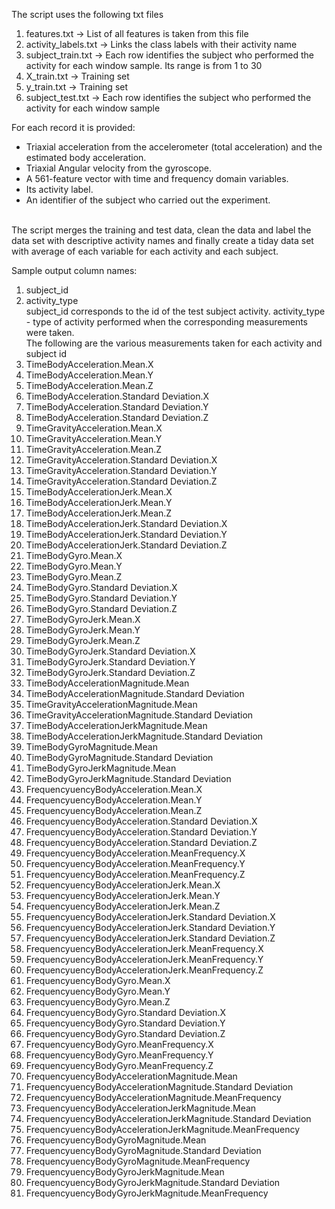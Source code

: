 The script uses the following txt files
1. features.txt -> List of all features is taken from this file
2. activity_labels.txt -> Links the class labels with their activity name
3. subject_train.txt -> Each row identifies the subject who performed the activity for each window sample. Its range is from 1 to 30
4. X_train.txt -> Training set
5. y_train.txt -> Training set
6. subject_test.txt -> Each row identifies the subject who performed the activity for each window sample


For each record it is provided:
- Triaxial acceleration from the accelerometer (total acceleration) and the estimated body acceleration.
- Triaxial Angular velocity from the gyroscope. 
- A 561-feature vector with time and frequency domain variables. 
- Its activity label. 
- An identifier of the subject who carried out the experiment.

<br/>
The script merges the training and test data, clean the data and label the data set with descriptive activity names and finally create a tiday data set with average of each variable for each activity and each subject.
<br/>

Sample output column names:
<br>
1. subject_id
2. activity_type
<br/> subject_id corresponds to the id of the test subject activity. activity_type - type of activity performed when the corresponding measurements were taken.
<br/> The following are the various measurements taken for each activity and subject id
3. TimeBodyAcceleration.Mean.X
4. TimeBodyAcceleration.Mean.Y
5. TimeBodyAcceleration.Mean.Z
6. TimeBodyAcceleration.Standard Deviation.X
7. TimeBodyAcceleration.Standard Deviation.Y
8. TimeBodyAcceleration.Standard Deviation.Z
9. TimeGravityAcceleration.Mean.X
10. TimeGravityAcceleration.Mean.Y
11. TimeGravityAcceleration.Mean.Z
12. TimeGravityAcceleration.Standard Deviation.X
13. TimeGravityAcceleration.Standard Deviation.Y
14. TimeGravityAcceleration.Standard Deviation.Z
15. TimeBodyAccelerationJerk.Mean.X
16. TimeBodyAccelerationJerk.Mean.Y
17. TimeBodyAccelerationJerk.Mean.Z
18. TimeBodyAccelerationJerk.Standard Deviation.X
19. TimeBodyAccelerationJerk.Standard Deviation.Y
20. TimeBodyAccelerationJerk.Standard Deviation.Z
21. TimeBodyGyro.Mean.X
22. TimeBodyGyro.Mean.Y
23. TimeBodyGyro.Mean.Z
24. TimeBodyGyro.Standard Deviation.X
25. TimeBodyGyro.Standard Deviation.Y
26. TimeBodyGyro.Standard Deviation.Z
27. TimeBodyGyroJerk.Mean.X
28. TimeBodyGyroJerk.Mean.Y
29. TimeBodyGyroJerk.Mean.Z
30. TimeBodyGyroJerk.Standard Deviation.X
31. TimeBodyGyroJerk.Standard Deviation.Y
32. TimeBodyGyroJerk.Standard Deviation.Z
33. TimeBodyAccelerationMagnitude.Mean
34. TimeBodyAccelerationMagnitude.Standard Deviation
35. TimeGravityAccelerationMagnitude.Mean
36. TimeGravityAccelerationMagnitude.Standard Deviation
37. TimeBodyAccelerationJerkMagnitude.Mean
38. TimeBodyAccelerationJerkMagnitude.Standard Deviation
39. TimeBodyGyroMagnitude.Mean
40. TimeBodyGyroMagnitude.Standard Deviation
41. TimeBodyGyroJerkMagnitude.Mean
42. TimeBodyGyroJerkMagnitude.Standard Deviation
43. FrequencyuencyBodyAcceleration.Mean.X
44. FrequencyuencyBodyAcceleration.Mean.Y
45. FrequencyuencyBodyAcceleration.Mean.Z
46. FrequencyuencyBodyAcceleration.Standard Deviation.X
47. FrequencyuencyBodyAcceleration.Standard Deviation.Y
48. FrequencyuencyBodyAcceleration.Standard Deviation.Z
49. FrequencyuencyBodyAcceleration.MeanFrequency.X
50. FrequencyuencyBodyAcceleration.MeanFrequency.Y
51. FrequencyuencyBodyAcceleration.MeanFrequency.Z
52. FrequencyuencyBodyAccelerationJerk.Mean.X
53. FrequencyuencyBodyAccelerationJerk.Mean.Y
54. FrequencyuencyBodyAccelerationJerk.Mean.Z
55. FrequencyuencyBodyAccelerationJerk.Standard Deviation.X
56. FrequencyuencyBodyAccelerationJerk.Standard Deviation.Y
57. FrequencyuencyBodyAccelerationJerk.Standard Deviation.Z
58. FrequencyuencyBodyAccelerationJerk.MeanFrequency.X
59. FrequencyuencyBodyAccelerationJerk.MeanFrequency.Y
60. FrequencyuencyBodyAccelerationJerk.MeanFrequency.Z
61. FrequencyuencyBodyGyro.Mean.X
62. FrequencyuencyBodyGyro.Mean.Y
63. FrequencyuencyBodyGyro.Mean.Z
64. FrequencyuencyBodyGyro.Standard Deviation.X
65. FrequencyuencyBodyGyro.Standard Deviation.Y
66. FrequencyuencyBodyGyro.Standard Deviation.Z
67. FrequencyuencyBodyGyro.MeanFrequency.X
68. FrequencyuencyBodyGyro.MeanFrequency.Y
69. FrequencyuencyBodyGyro.MeanFrequency.Z
70. FrequencyuencyBodyAccelerationMagnitude.Mean
71. FrequencyuencyBodyAccelerationMagnitude.Standard Deviation
72. FrequencyuencyBodyAccelerationMagnitude.MeanFrequency
73. FrequencyuencyBodyAccelerationJerkMagnitude.Mean
74. FrequencyuencyBodyAccelerationJerkMagnitude.Standard Deviation
75. FrequencyuencyBodyAccelerationJerkMagnitude.MeanFrequency
76. FrequencyuencyBodyGyroMagnitude.Mean
77. FrequencyuencyBodyGyroMagnitude.Standard Deviation
78. FrequencyuencyBodyGyroMagnitude.MeanFrequency
79. FrequencyuencyBodyGyroJerkMagnitude.Mean
80. FrequencyuencyBodyGyroJerkMagnitude.Standard Deviation
81. FrequencyuencyBodyGyroJerkMagnitude.MeanFrequency
